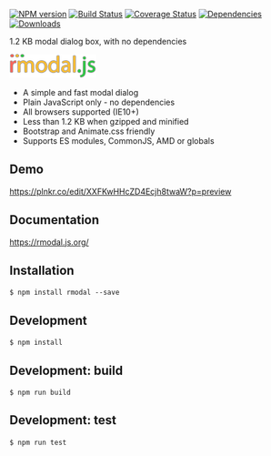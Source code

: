 [![NPM version](https://img.shields.io/npm/v/rmodal.svg?style=flat-square)](https://www.npmjs.com/package/rmodal)
[![Build Status](https://github.com/zewish/rmodal.js/workflows/build/badge.svg)](https://github.com/zewish/rmodal.js/actions?query=workflow%3Abuild)
[![Coverage Status](https://coveralls.io/repos/github/zewish/rmodal.js/badge.svg?branch=master)](https://coveralls.io/github/zewish/rmodal.js?branch=master)
[![Dependencies](https://david-dm.org/zewish/rmodal.js.svg)](https://david-dm.org/zewish/rmodal.js)
[![Downloads](https://img.shields.io/npm/dm/rmodal.svg?style=flat-square)](https://www.npmjs.com/package/rmodal)

1.2 KB modal dialog box, with no dependencies


[![Logo](https://raw.githubusercontent.com/zewish/rmodal.js/master/logo.png)](https://rmodal.js.org)

- A simple and fast modal dialog
- Plain JavaScript only - no dependencies
- All browsers supported (IE10+)
- Less than 1.2 KB when gzipped and minified
- Bootstrap and Animate.css friendly
- Supports ES modules, CommonJS, AMD or globals


Demo
----
https://plnkr.co/edit/XXFKwHHcZD4Ecjh8twaW?p=preview


Documentation
-------------
https://rmodal.js.org/


Installation
------------
```
$ npm install rmodal --save
```


Development
-----------
```
$ npm install
```

Development: build
------------------
```
$ npm run build
```


Development: test
-----------------
```
$ npm run test
```
